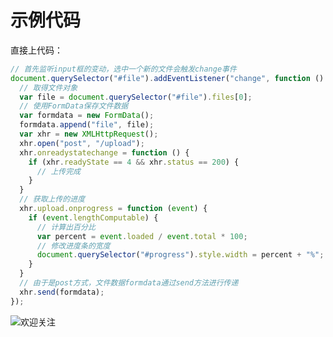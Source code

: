 # 示例代码

直接上代码：

```javascript
// 首先监听input框的变动，选中一个新的文件会触发change事件
document.querySelector("#file").addEventListener("change", function () {
  // 取得文件对象
  var file = document.querySelector("#file").files[0];
  // 使用FormData保存文件数据
  var formdata = new FormData();
  formdata.append("file", file);
  var xhr = new XMLHttpRequest();
  xhr.open("post", "/upload");
  xhr.onreadystatechange = function () {
    if (xhr.readyState == 4 && xhr.status == 200) {
      // 上传完成
    }
  }
  // 获取上传的进度
  xhr.upload.onprogress = function (event) {
    if (event.lengthComputable) {
      // 计算出百分比
      var percent = event.loaded / event.total * 100;
      // 修改进度条的宽度
      document.querySelector("#progress").style.width = percent + "%";
    }
  }
  // 由于是post方式，文件数据formdata通过send方法进行传递
  xhr.send(formdata);
});
```
![欢迎关注](https://qncdn.wbjiang.cn/yuanchudao_poster1.png)

<div id="gitalk-container"></div>
<link rel="stylesheet" href="https://cdn.jsdelivr.net/npm/gitalk@1/dist/gitalk.css">
<script src="https://cdn.jsdelivr.net/npm/gitalk@1/dist/gitalk.min.js"></script>
<script>
var gitalk = new Gitalk({
    clientID: "c17498a9a9fa6e17b36a",
    clientSecret: "556df0480f8f48e142432f50273ea149cf206c07",
    repo: "FE-learning",
    owner: "cumt-robin",
    admin: ["cumt-robin"],
    id: decodeURIComponent(location.pathname)
});
gitalk.render("gitalk-container");
</script>